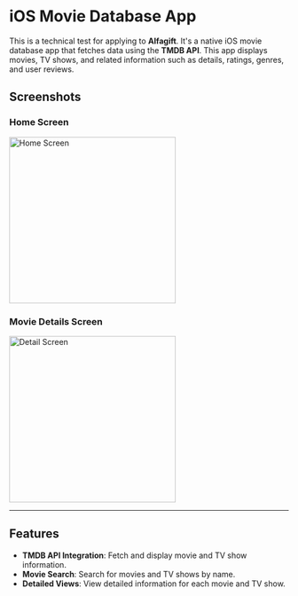 # iOS Movie Database App

This is a technical test for applying to **Alfagift**. It's a native iOS movie database app that fetches data using the **TMDB API**. This app displays movies, TV shows, and related information such as details, ratings, genres, and user reviews.

## Screenshots

### Home Screen
<img src="https://img001.prntscr.com/file/img001/4OclIQ7MSF65kl49HKDxoQ.png" alt="Home Screen" width="300"/>

### Movie Details Screen
<img src="https://img001.prntscr.com/file/img001/2Cidx_ceTcuyG7XrN7vNDA.png" alt="Detail Screen" width="300"/>

---

## Features

- **TMDB API Integration**: Fetch and display movie and TV show information.
- **Movie Search**: Search for movies and TV shows by name.
- **Detailed Views**: View detailed information for each movie and TV show.


